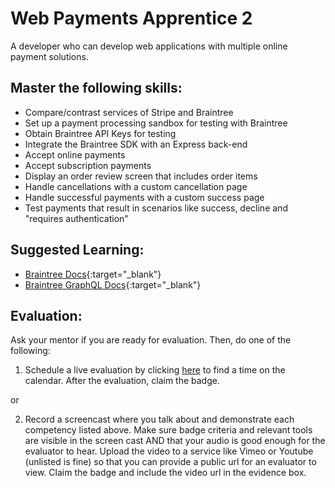 # Web Payments Apprentice 2

A developer who can develop web applications with multiple online payment solutions.

## Master the following skills:

- Compare/contrast services of Stripe and Braintree
- Set up a payment processing sandbox for testing with Braintree
- Obtain Braintree API Keys for testing
- Integrate the Braintree SDK with an Express back-end
- Accept online payments
- Accept subscription payments
- Display an order review screen that includes order items
- Handle cancellations with a custom cancellation page
- Handle successful payments with a custom success page
- Test payments that result in scenarios like success, decline and "requires authentication"

## Suggested Learning:

- [Braintree Docs](https://developers.braintreepayments.com){:target="\_blank"}
- [Braintree GraphQL Docs](https://graphql.braintreepayments.com){:target="\_blank"}

## Evaluation:

Ask your mentor if you are ready for evaluation. Then, do one of the following:

1. Schedule a live evaluation by clicking [here](https://calendly.com/codex-evaluations/full-stack) to find a time on the calendar. After the evaluation, claim the badge.

or

2. Record a screencast where you talk about and demonstrate each competency listed above. Make sure badge criteria and relevant tools are visible in the screen cast AND that your audio is good enough for the evaluator to hear. Upload the video to a service like Vimeo or Youtube (unlisted is fine) so that you can provide a public url for an evaluator to view. Claim the badge and include the video url in the evidence box.
